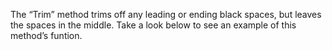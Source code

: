 The “Trim” method trims off any leading or ending black spaces, but leaves the spaces in the middle. Take a look below to see an example of this method’s funtion.

